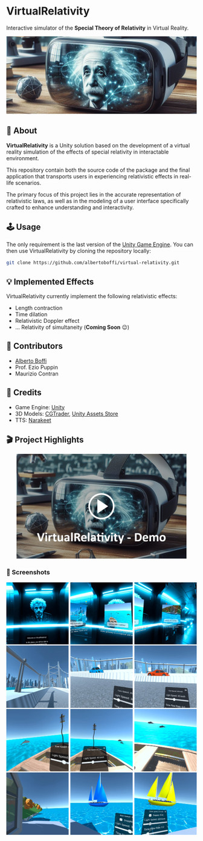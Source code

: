 # VirtualRelativity

Interactive simulator of the **Special Theory of Relativity** in Virtual Reality.

![VirtualRelativity](./Docs/Images/cover.jpg)

## 📣 About

**VirtualRelativity** is a Unity solution based on the development of a virtual reality simulation of the effects of special relativity in interactable environment.

This repository contain both the source code of the package and the final application that transports users in experiencing relativistic effects in real-life scenarios.

The primary focus of this project lies in the accurate representation of relativistic laws, as well as in the modeling of a user interface specifically crafted to enhance understanding and interactivity.

## 🕹️ Usage

The only requirement is the last version of the [Unity Game Engine](https://unity.com/). You can then use VirtualRelativity by cloning the repository locally:

```bash
git clone https://github.com/albertoboffi/virtual-relativity.git
```

## 💡 Implemented Effects

VirtualRelativity currently implement the following relativistic effects:
* Length contraction
* Time dilation
* Relativistic Doppler effect
* ... Relativity of simultaneity (**Coming Soon** 😉)

## 🤝 Contributors

* [Alberto Boffi](https://github.com/albertoboffi)
* Prof. Ezio Puppin
* Maurizio Contran

## 👏 Credits

* Game Engine: [Unity](https://unity.com/)
* 3D Models: [CGTrader](https://www.cgtrader.com/), [Unity Assets Store](https://assetstore.unity.com/)
* TTS: [Narakeet](https://www.narakeet.com/)

##  🎬 Project Highlights

[<a href="https://vimeo.com/927037750"><p align="center"><img src="./Docs/Images/video_preview.jpg" width="450"></p></a>](https://vimeo.com/927037750)

### 📸 Screenshots

![MainMenu](./Docs/Images/Screenshots/main_menu_screens.png)
![SpaceContraction](./Docs/Images/Screenshots/space_contraction_screens.png)
![TimeDilation](./Docs/Images/Screenshots/time_dilation_screens.png)
![DopplerEffect](./Docs/Images/Screenshots/doppler_effect_screens.png)